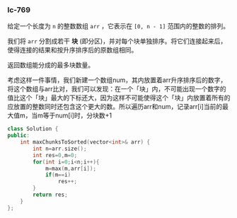 ### lc-769

给定一个长度为 `n` 的整数数组 `arr` ，它表示在 `[0, n - 1]` 范围内的整数的排列。

我们将 `arr` 分割成若干 **块** (即分区)，并对每个块单独排序。将它们连接起来后，使得连接的结果和按升序排序后的原数组相同。

返回数组能分成的最多块数量。



考虑这样一件事情，我们新建一个数组num，其内放置着arr升序排序后的数字，将这个数组与arr比对，我们可以发现：在一个「块」内，不可能出现一个数字的值比这个「块」最大的下标还大，因为这样不可能使得这个「块」内放置着所有的应放置的整数同时还包含这个更大的数。所以遍历arr和num，记录arr[i]当前的最大值m，当m等于num[i]时，分块数+1



```c++
class Solution {
public:
    int maxChunksToSorted(vector<int>& arr) {
        int n=arr.size();
        int res=0,m=0;
        for(int i=0;i<n;i++){
            m=max(m,arr[i]);
            if(m==i)
                res++;
        }
        return res;
    }
};
```

